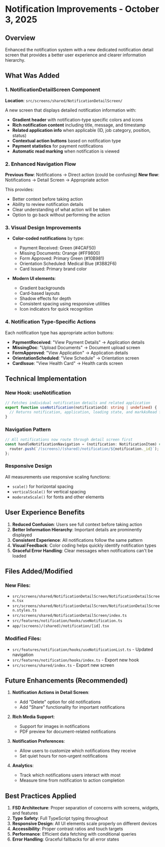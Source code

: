 # Notification Improvements - October 3, 2025

## Overview
Enhanced the notification system with a new dedicated notification detail screen that provides a better user experience and clearer information hierarchy.

## What Was Added

### 1. NotificationDetailScreen Component
**Location**: `src/screens/shared/NotificationDetailScreen/`

A new screen that displays detailed notification information with:
- **Gradient header** with notification-type specific colors and icons
- **Rich notification content** including title, message, and timestamp
- **Related application info** when applicable (ID, job category, position, status)
- **Contextual action buttons** based on notification type
- **Payment statistics** for payment notifications
- **Automatic read marking** when notification is viewed

### 2. Enhanced Navigation Flow
**Previous flow**: Notifications → Direct action (could be confusing)
**New flow**: Notifications → Detail Screen → Appropriate action

This provides:
- Better context before taking action
- Ability to review notification details
- Clear understanding of what action will be taken
- Option to go back without performing the action

### 3. Visual Design Improvements
- **Color-coded notifications** by type:
  - Payment Received: Green (#4CAF50)
  - Missing Documents: Orange (#FF9800)
  - Form Approved: Primary Green (#10B981)
  - Orientation Scheduled: Medical Blue (#3B82F6)
  - Card Issued: Primary brand color

- **Modern UI elements**:
  - Gradient backgrounds
  - Card-based layouts
  - Shadow effects for depth
  - Consistent spacing using responsive utilities
  - Icon indicators for quick recognition

### 4. Notification Type-Specific Actions
Each notification type has appropriate action buttons:
- **PaymentReceived**: "View Payment Details" → Application details
- **MissingDoc**: "Upload Documents" → Document upload screen
- **FormApproved**: "View Application" → Application details
- **OrientationScheduled**: "View Schedule" → Orientation screen
- **CardIssue**: "View Health Card" → Health cards screen

## Technical Implementation

### New Hook: useNotification
```typescript
// Fetches individual notification details and related application
export function useNotification(notificationId: string | undefined) {
  // Returns notification, application, loading state, and markAsRead function
}
```

### Navigation Pattern
```typescript
// All notifications now route through detail screen first
const handleNotificationNavigation = (notification: NotificationItem) => {
  router.push(`/(screens)/(shared)/notification/${notification._id}`);
};
```

### Responsive Design
All measurements use responsive scaling functions:
- `scale()` for horizontal spacing
- `verticalScale()` for vertical spacing
- `moderateScale()` for fonts and other elements

## User Experience Benefits

1. **Reduced Confusion**: Users see full context before taking action
2. **Better Information Hierarchy**: Important details are prominently displayed
3. **Consistent Experience**: All notifications follow the same pattern
4. **Visual Feedback**: Color coding helps quickly identify notification types
5. **Graceful Error Handling**: Clear messages when notifications can't be loaded

## Files Added/Modified

### New Files:
- `src/screens/shared/NotificationDetailScreen/NotificationDetailScreen.tsx`
- `src/screens/shared/NotificationDetailScreen/NotificationDetailScreen.styles.ts`
- `src/screens/shared/NotificationDetailScreen/index.ts`
- `src/features/notification/hooks/useNotification.ts`
- `app/(screens)/(shared)/notification/[id].tsx`

### Modified Files:
- `src/features/notification/hooks/useNotificationList.ts` - Updated navigation
- `src/features/notification/hooks/index.ts` - Export new hook
- `src/screens/shared/index.ts` - Export new screen

## Future Enhancements (Recommended)

1. **Notification Actions in Detail Screen**:
   - Add "Delete" option for old notifications
   - Add "Share" functionality for important notifications

2. **Rich Media Support**:
   - Support for images in notifications
   - PDF preview for document-related notifications

3. **Notification Preferences**:
   - Allow users to customize which notifications they receive
   - Set quiet hours for non-urgent notifications

4. **Analytics**:
   - Track which notifications users interact with most
   - Measure time from notification to action completion

## Best Practices Applied

1. **FSD Architecture**: Proper separation of concerns with screens, widgets, and features
2. **Type Safety**: Full TypeScript typing throughout
3. **Responsive Design**: All UI elements scale properly on different devices
4. **Accessibility**: Proper contrast ratios and touch targets
5. **Performance**: Efficient data fetching with conditional queries
6. **Error Handling**: Graceful fallbacks for all error states
